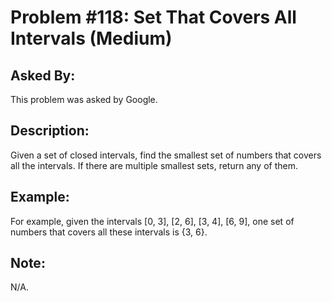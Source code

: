 # Problem #118: Set That Covers All Intervals (Medium)

## Asked By:

This problem was asked by Google.

## Description:
 
Given a set of closed intervals, find the smallest set of numbers that covers all the intervals. If there are multiple smallest sets, return any of them.

## Example:

For example, given the intervals [0, 3], [2, 6], [3, 4], [6, 9], one set of numbers that covers all these intervals is {3, 6}.

## Note:

N/A.

